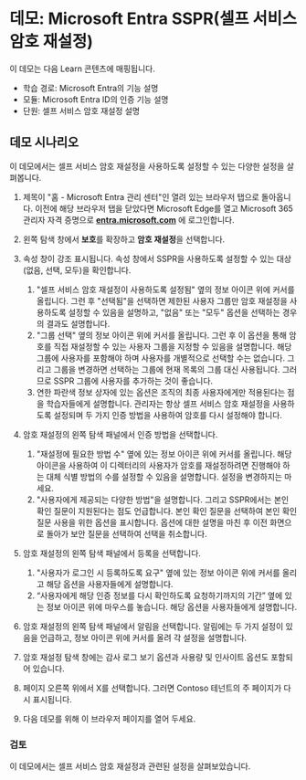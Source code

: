 <!---
---
데모: 제목: 'Microsoft Entra SSPR(셀프 서비스 암호 재설정)' 학습 경로/모듈/단원: '학습 경로: Microsoft Entra의 기능 설명, 모듈 2: Microsoft Entra ID의 인증 기능 설명, 단원 4: 셀프 서비스 암호 재설정 설명'
---
--->

# 데모: Microsoft Entra SSPR(셀프 서비스 암호 재설정)

이 데모는 다음 Learn 콘텐츠에 매핑됩니다.

- 학습 경로: Microsoft Entra의 기능 설명
- 모듈: Microsoft Entra ID의 인증 기능 설명
- 단원: 셀프 서비스 암호 재설정 설명

## 데모 시나리오

이 데모에서는 셀프 서비스 암호 재설정을 사용하도록 설정할 수 있는 다양한 설정을 살펴봅니다.

1. 제목이 "홈 - Microsoft Entra 관리 센터"인 열려 있는 브라우저 탭으로 돌아옵니다.  이전에 해당 브라우저 탭을 닫았다면 Microsoft Edge를 열고 Microsoft 365 관리자 자격 증명으로 **[entra.microsoft.com](https://entra.microsoft.com)** 에 로그인합니다.

1. 왼쪽 탐색 창에서 **보호**를 확장하고 **암호 재설정**을 선택합니다.

1. 속성 창이 강조 표시됩니다.  속성 창에서 SSPR을 사용하도록 설정할 수 있는 대상(없음, 선택, 모두)을 확인합니다.
    1. "셀프 서비스 암호 재설정이 사용하도록 설정됨" 옆의 정보 아이콘 위에 커서를 올립니다. 그런 후 "선택됨"을 선택하면 제한된 사용자 그룹만 암호 재설정을 사용하도록 설정할 수 있음을 설명하고, "없음" 또는 "모두" 옵션을 선택하는 경우의 결과도 설명합니다.
    1. "그룹 선택" 옆의 정보 아이콘 위에 커서를 올립니다. 그런 후 이 옵션을 통해 암호를 직접 재설정할 수 있는 사용자 그룹을 지정할 수 있음을 설명합니다.   해당 그룹에 사용자를 포함해야 하며 사용자를 개별적으로 선택할 수는 없습니다.  그리고 그룹을 변경하면 선택하는 그룹에 현재 목록의 그룹 대신 사용됩니다.  그러므로 SSPR 그룹에 사용자를 추가하는 것이 좋습니다.
    1. 연한 파란색 정보 상자에 있는 옵션은 조직의 최종 사용자에게만 적용된다는 점을 학습자들에게 설명합니다. 관리자는 항상 셀프 서비스 암호 재설정을 사용하도록 설정되며 두 가지 인증 방법을 사용하여 암호를 다시 설정해야 합니다.

1. 암호 재설정의 왼쪽 탐색 패널에서 인증 방법을 선택합니다.
    1. "재설정에 필요한 방법 수" 옆에 있는 정보 아이콘 위에 커서를 올립니다.  해당 아이콘을 사용하여 이 디렉터리의 사용자가 암호를 재설정하려면 진행해야 하는 대체 식별 방법의 수를 설정할 수 있음을 설명합니다.   설정을 변경하지는 마세요.
    1. "사용자에게 제공되는 다양한 방법"을 설명합니다. 그리고 SSPR에서는 본인 확인 질문이 지원된다는 점도 언급합니다. 본인 확인 질문을 선택하여 본인 확인 질문 사용을 위한 옵션을 표시합니다. 옵션에 대한 설명을 마친 후 이전 화면으로 돌아가 보안 질문을 선택하여 선택을 취소합니다.

1. 암호 재설정의 왼쪽 탐색 패널에서 등록을 선택합니다.
    1. "사용자가 로그인 시 등록하도록 요구" 옆에 있는 정보 아이콘 위에 커서를 올리고   해당 옵션을 사용자들에게 설명합니다.  
    1. “사용자에게 해당 인증 정보를 다시 확인하도록 요청하기까지의 기간” 옆에 있는 정보 아이콘 위에 마우스를 놓습니다.   해당 옵션을 사용자들에게 설명합니다.  

1. 암호 재설정의 왼쪽 탐색 패널에서 알림을 선택합니다.  알림에는 두 가지 설정이 있음을 언급하고, 정보 아이콘 위에 커서를 올려 각 설정을 설명합니다.

1. 암호 재설정 탐색 창에는 감사 로그 보기 옵션과 사용량 및 인사이트 옵션도 포함되어 있습니다.

1. 페이지 오른쪽 위에서 X를 선택합니다. 그러면 Contoso 테넌트의 주 페이지가 다시 표시됩니다.

1. 다음 데모를 위해 이 브라우저 페이지를 열어 두세요.

### 검토

이 데모에서는 셀프 서비스 암호 재설정과 관련된 설정을 살펴보았습니다.
